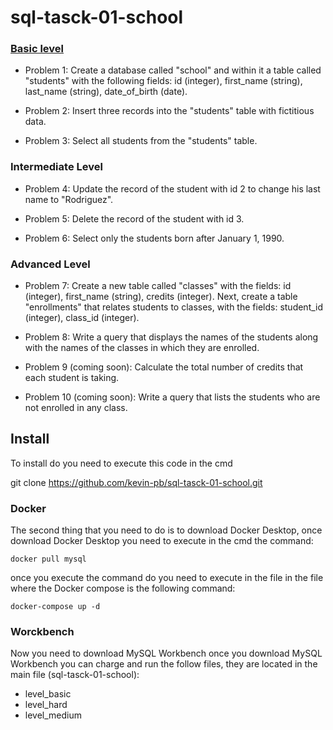 # sql-tasck-01-school 

### [Basic level](https://github.com/kevin-pb/sql-tasck-01-school/commit/bd2f05d1cf9097ac0c4279430f3653742c600435)

- Problem 1:
Create a database called "school" and within it a table called "students" with the following fields: id (integer), first_name (string), last_name (string), date_of_birth (date).

-  Problem 2:
Insert three records into the "students" table with fictitious data.

- Problem 3:
Select all students from the "students" table.

### Intermediate Level

- Problem 4:
Update the record of the student with id 2 to change his last name to "Rodriguez".

- Problem 5:
Delete the record of the student with id 3.

- Problem 6:
Select only the students born after January 1, 1990.

### Advanced Level

- Problem 7:
Create a new table called "classes" with the fields: id (integer), first_name (string), credits (integer). Next, create a table "enrollments" that relates students to classes, with the fields: student_id (integer), class_id (integer).

- Problem 8:
Write a query that displays the names of the students along with the names of the classes in which they are enrolled.

- Problem 9 (coming soon):
Calculate the total number of credits that each student is taking.

- Problem 10 (coming soon):
Write a query that lists the students who are not enrolled in any class.

## Install 
To install do you need to execute this code in the cmd

git clone https://github.com/kevin-pb/sql-tasck-01-school.git

### Docker

The second thing that you need to do is to download Docker Desktop, once download Docker Desktop you need to execute in the cmd the command:

```
docker pull mysql
```

once you execute the command do you need to execute in the file in the file where the Docker compose is the following command:

```
docker-compose up -d 
```

### Worckbench

Now you need to download MySQL Workbench once you download MySQL Workbench you can charge and run the follow files, they are located in the main file (sql-tasck-01-school):

- level_basic
- level_hard 
- level_medium

